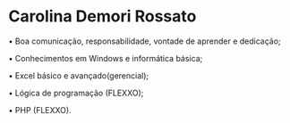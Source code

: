 <!DOCTYPE html>
<html lang="pt-br">
<head>
    <meta charset="UTF-8">
    <meta name="viewport" content="width=device-width, initial-scale=1.0">
    <title>Perfil GitHub - Carolina de Mori Rossato</title>
</head>
<body>
    <div class="container">
        <h1>Carolina Demori Rossato</h1>
        <p>• Boa comunicação, responsabilidade, vontade de aprender e dedicação;</p>
        <p>• Conhecimentos em Windows e informática básica;</p>
        <p>• Excel básico e avançado(gerencial);</p>
        <p>• Lógica de programação (FLEXXO);</p>
        <p>• PHP (FLEXXO).</p>
    </div>
</body>
</html>
</html>
